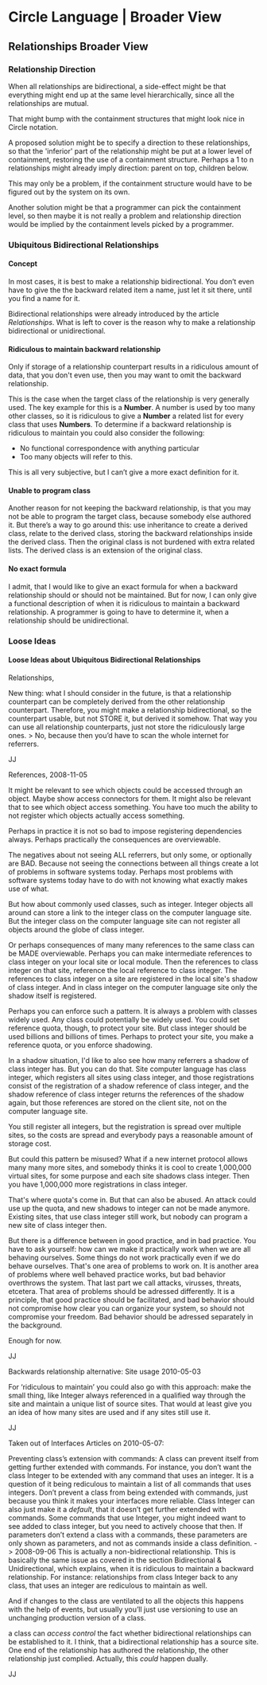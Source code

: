 ﻿Circle Language | Broader View
==============================

Relationships Broader View
--------------------------

### Relationship Direction

When all relationships are bidirectional, a side-effect might be that everything might end up at the same level hierarchically, since all the relationships are mutual.

That might bump with the containment structures that might look nice in Circle notation.

A proposed solution might be to specify a direction to these relationships, so that the 'inferior' part of the relationship might be put at a lower level of containment, restoring the use of a containment structure. Perhaps a 1 to n relationships might already imply direction: parent on top, children below.

This may only be a problem, if the containment structure would have to be figured out by the system on its own.

Another solution might be that a programmer can pick the containment level, so then maybe it is not really a problem and relationship direction would be implied by the containment levels picked by a programmer.

### Ubiquitous Bidirectional Relationships

#### Concept

In most cases, it is best to make a relationship bidirectional. You don’t even have to give the the backward related item a name, just let it sit there, until you find a name for it.

Bidirectional relationships were already introduced by the article *Relationships*. What is left to cover is the reason why to make a relationship bidirectional or unidirectional.

#### Ridiculous to maintain backward relationship

Only if storage of a relationship counterpart results in a ridiculous amount of data, that you don't even use, then you may want to omit the backward relationship.

This is the case when the target class of the relationship is very generally used. The key example for this is a __Number__. A number is used by too many other classes, so it is ridiculous to give a __Number__ a related list for every class that uses __Numbers__. To determine if a backward relationship is ridiculous to maintain you could also consider the following:

- No functional correspondence with anything particular
- Too many objects will refer to this.

This is all very subjective, but I can’t give a more exact definition for it.

#### Unable to program class

Another reason for not keeping the backward relationship, is that you may not be able to program the target class, because somebody else authored it. But there’s a way to go around this: use inheritance to create a derived class, relate to the derived class, storing the backward relationships inside the derived class. Then the original class is not burdened with extra related lists. The derived class is an extension of the original class.

#### No exact formula

I admit, that I would like to give an exact formula for when a backward relationship should or should not be maintained. But for now, I can only give a functional description of when it is ridiculous to maintain a backward relationship. A programmer is going to have to determine it, when a relationship should be unidirectional.


### Loose Ideas

#### Loose Ideas about Ubiquitous Bidirectional Relationships

Relationships,

New thing: what I should consider in the future, is that a relationship counterpart can be completely derived from the other relationship counterpart. Therefore, you might make a relationship bidirectional, so the counterpart usable, but not STORE it, but derived it somehow. That way you can use all relationship counterparts, just not store the ridiculously large ones. > No, because then you’d have to scan the whole internet for referrers.

JJ


References,
2008-11-05

It might be relevant to see which objects could be accessed through an object.
Maybe show access connectors for them.
It might also be relevant that to see which object access something.
You have too much the ability to not register which objects actually access something.

Perhaps in practice it is not so bad to impose registering dependencies always. Perhaps practically the consequences are overviewable.

The negatives about not seeing ALL referrers, but only some, or optionally are BAD. Because not seeing the connections between all things create a lot of problems in software systems today. Perhaps most problems with software systems today have to do with not knowing what exactly makes use of what.

But how about commonly used classes, such as integer. Integer objects all around can store a link to the integer class on the computer language site. But the integer class on the computer language site can not register all objects around the globe of class integer.

Or perhaps consequences of many many references to the same class can be MADE overviewable. Perhaps you can make intermediate references to class integer on your local site or local module. Then the references to class integer on that site, reference the local reference to class integer. The references to class integer on a site are registered in the local site's shadow of class integer. And in class integer on the computer language site only the shadow itself is registered.

Perhaps you can enforce such a pattern. It is always a problem with classes widely used. Any class could potentially be widely used. You could set reference quota, though, to protect your site. But class integer should be used billions and billions of times. Perhaps to protect your site, you make a reference quota, or you enforce shadowing.

In a shadow situation, I'd like to also see how many referrers a shadow of class integer has. But you can do that. Site computer language has class integer, which registers all sites using class integer, and those registrations consist of the registration of a shadow reference of class integer, and the shadow reference of class integer returns the references of the shadow again, but those references are stored on the client site, not on the computer language site.

You still register all integers, but the registration is spread over multiple sites, so the costs are spread and everybody pays a reasonable amount of storage cost.

But could this pattern be misused? What if a new internet protocol allows many many more sites, and somebody thinks it is cool to create 1,000,000 virtual sites, for some purpose and each site shadows class integer. Then you have 1,000,000 more registrations in class integer.

That's where quota's come in. But that can also be abused. An attack could use up the quota, and new shadows to integer can not be made anymore. Existing sites, that use class integer still work, but nobody can program a new site of class integer then.

But there is a difference between in good practice, and in bad practice. You have to ask yourself: how can we make it practically work when we are all behaving ourselves. Some things do not work practically even if we do behave ourselves. That's one area of problems to work on. It is another area of problems where well behaved practice works, but bad behavior overthrows the system. That last part we call attacks, virusses, threats, etcetera. That area of problems should be adressed differently. It is a principle, that good practice should be facilitated, and bad behavior should not compromise how clear you can organize your system, so should not compromise your freedom. Bad behavior should be adressed separately in the background.

Enough for now.

JJ


Backwards relationship alternative: Site usage
2010-05-03

For ‘ridiculous to maintain’ you could also go with this approach: make the small thing, like Integer always referenced in a qualified way through the site and maintain a unique list of source sites. That would at least give you an idea of how many sites are used and if any sites still use it.

JJ


Taken out of Interfaces Articles on 2010-05-07:

Preventing class’s extension with commands:
A class can prevent itself from getting further extended with commands. 
For instance, you don’t want the class Integer to be extended with any command that uses an integer. It is a question of it being rediculous to maintain a list of all commands that uses integers. Don’t prevent a class from being extended with commands, just because you think it makes your interfaces more reliable. Class Integer can also just make it a *default*, that it doesn’t get further extended with commands. Some commands that use Integer, you might indeed want to see added to class integer, but you need to actively choose that then. If parameters don’t extend a class with a commands, these parameters are only shown as parameters, and not as commands inside a class definition.
    - \> 2008-09-06 This is actually a non-bidirectional relationship.
This is basically the same issue as covered in the section Bidirectional & Unidirectional, which explains, when it is ridiculous to maintain a backward relationship. For instance: relationships from class Integer back to any class, that uses an integer are rediculous to maintain as well.

And if changes to the class are ventilated to all the objects this happens with the help of events, but usually you’ll just use versioning to use an unchanging production version of a class.

a class can *access control* the fact whether bidirectional relationships can be established to it.
I think, that a bidirectional relationship has a source site. One end of the relationship has authored the relationship, the other relationship just complied. 
Actually, this *could* happen dually.

JJ